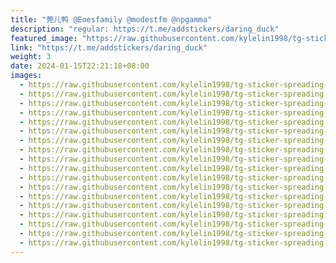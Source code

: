 ```yaml
---
title: "莞儿鸭 @Eoesfamily @modestfm @npgamma"
description: "regular: https://t.me/addstickers/daring_duck"
featured_image: "https://raw.githubusercontent.com/kylelin1998/tg-sticker-spreading-worldwide-images/main/img/4ac798d4-faf4-43a1-b69e-a5c4383dbfd5.jpg"
link: "https://t.me/addstickers/daring_duck"
weight: 3
date: 2024-01-15T22:21:18+08:00
images:
  - https://raw.githubusercontent.com/kylelin1998/tg-sticker-spreading-worldwide-images/main/img/4ac798d4-faf4-43a1-b69e-a5c4383dbfd5.jpg
  - https://raw.githubusercontent.com/kylelin1998/tg-sticker-spreading-worldwide-images/main/img/c5a434a5-ccfd-40e5-8145-7ea9e91745c0.jpg
  - https://raw.githubusercontent.com/kylelin1998/tg-sticker-spreading-worldwide-images/main/img/c13707df-9270-4c7d-bef5-37317c0d2fcc.jpg
  - https://raw.githubusercontent.com/kylelin1998/tg-sticker-spreading-worldwide-images/main/img/b9106569-fe50-4a4f-ba38-87e31b71e1ff.jpg
  - https://raw.githubusercontent.com/kylelin1998/tg-sticker-spreading-worldwide-images/main/img/3482d764-7e36-4105-8404-1ed37ff047f5.jpg
  - https://raw.githubusercontent.com/kylelin1998/tg-sticker-spreading-worldwide-images/main/img/47c6a5d9-2571-4fae-afc1-218ece7e3d8e.jpg
  - https://raw.githubusercontent.com/kylelin1998/tg-sticker-spreading-worldwide-images/main/img/1a09e054-a549-482f-bdc1-d452ddad7c36.jpg
  - https://raw.githubusercontent.com/kylelin1998/tg-sticker-spreading-worldwide-images/main/img/70c3254f-fe50-4763-8710-7e50779fbe86.jpg
  - https://raw.githubusercontent.com/kylelin1998/tg-sticker-spreading-worldwide-images/main/img/448b8e8b-29f8-4c6a-8cb5-effaded88f2b.jpg
  - https://raw.githubusercontent.com/kylelin1998/tg-sticker-spreading-worldwide-images/main/img/92fecd47-7693-43ff-a5b4-8cf7f3ec686b.jpg
  - https://raw.githubusercontent.com/kylelin1998/tg-sticker-spreading-worldwide-images/main/img/6ddf9bd8-6c90-4f2e-a6dc-4858182f8cab.jpg
  - https://raw.githubusercontent.com/kylelin1998/tg-sticker-spreading-worldwide-images/main/img/e9dddbbf-43b6-4ecc-add4-9f716b0ff142.jpg
  - https://raw.githubusercontent.com/kylelin1998/tg-sticker-spreading-worldwide-images/main/img/c89700c5-4677-4d7c-aa11-d438342bd4a2.jpg
  - https://raw.githubusercontent.com/kylelin1998/tg-sticker-spreading-worldwide-images/main/img/89bb0952-262b-47ef-98d0-819e3c121abb.jpg
  - https://raw.githubusercontent.com/kylelin1998/tg-sticker-spreading-worldwide-images/main/img/512c0c1b-c331-43e3-afbb-924668091301.jpg
  - https://raw.githubusercontent.com/kylelin1998/tg-sticker-spreading-worldwide-images/main/img/ce2950ff-3d73-4ea0-8bd5-d237bc273ced.jpg
  - https://raw.githubusercontent.com/kylelin1998/tg-sticker-spreading-worldwide-images/main/img/102e1436-cb27-4401-97c6-faf984f1001b.jpg
  - https://raw.githubusercontent.com/kylelin1998/tg-sticker-spreading-worldwide-images/main/img/79166a12-d701-4c5e-868e-fdff5c28b48a.jpg
---
```


